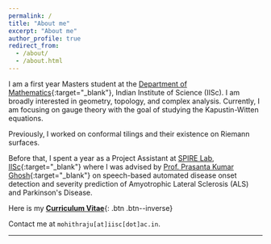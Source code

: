```yaml
---
permalink: /
title: "About me"
excerpt: "About me"
author_profile: true
redirect_from: 
  - /about/
  - /about.html
---
```


I am a first year Masters student at the [Department of Mathematics](https://cs.wisc.edu){:target="_blank"}, Indian Institute of Science (IISc). I am broadly interested in geometry, topology, and complex analysis. Currently, I am focusing on gauge theory with the goal of studying the Kapustin-Witten equations.

Previously, I worked on conformal tilings and their existence on Riemann surfaces.

Before that, I spent a year as a Project Assistant at [SPIRE Lab, IISc](https://spire.ee.iisc.ac.in/spire/){:target="_blank"} where I was advised by [Prof. Prasanta Kumar Ghosh](https://ee.iisc.ac.in/prasanta-kumar-ghosh/){:target="_blank"} on speech-based automated disease onset detection and severity prediction of Amyotrophic Lateral Sclerosis (ALS) and Parkinson's Disease.

Here is my [__Curriculum Vitae__](\files\CV_Mohith_Raju_Nagaraju.pdf){: .btn .btn--inverse}

Contact me at `mohithraju[at]iisc[dot]ac.in`.
<!--- I am also exploring the robustness properties of mammalian vision-inspired feedback mechanisms for deep neural networks. --->

----------------------------------------------------------------------------------------------------
